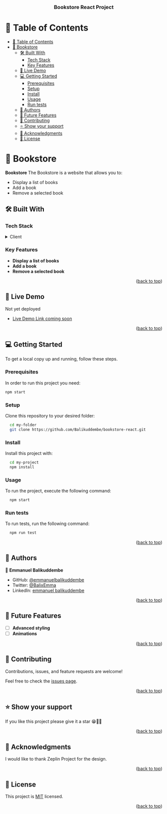<a name="readme-top"></a>

<div align="center">

  <br/>

  <h3><b>Bookstore React Project</b></h3>

</div>

# 📗 Table of Contents

- [📗 Table of Contents](#-table-of-contents)
- [📖 Bookstore ](#-bookstore-)
  - [🛠 Built With ](#-built-with-)
    - [Tech Stack ](#tech-stack-)
    - [Key Features ](#key-features-)
  - [🚀 Live Demo ](#-live-demo-)
  - [💻 Getting Started ](#-getting-started-)
    - [Prerequisites](#prerequisites)
    - [Setup](#setup)
    - [Install](#install)
    - [Usage](#usage)
    - [Run tests](#run-tests)
  - [👥 Authors ](#-authors-)
  - [🔭 Future Features ](#-future-features-)
  - [🤝 Contributing ](#-contributing-)
  - [⭐️ Show your support ](#️-show-your-support-)
  - [🙏 Acknowledgments ](#-acknowledgments-)
  - [📝 License ](#-license-)

# 📖 Bookstore <a name="about-project"></a>

**Bookstore** The Bookstore is a website that allows you to:

* Display a list of books
* Add a book
* Remove a selected book

## 🛠 Built With <a name="built-with"></a>

### Tech Stack <a name="tech-stack"></a>

<details>
  <summary>Client</summary>
  <ul>
    <li><a href="https://reactjs.org/">React.js</a></li>
  </ul>
</details>

### Key Features <a name="key-features"></a>

- **Display a list of books**
- **Add a book**
- **Remove a selected book**

<p align="right">(<a href="#readme-top">back to top</a>)</p>

## 🚀 Live Demo <a name="live-demo"></a>

Not yet deployed

- [Live Demo Link coming soon]()

<p align="right">(<a href="#readme-top">back to top</a>)</p>

## 💻 Getting Started <a name="getting-started"></a>

To get a local copy up and running, follow these steps.

### Prerequisites

In order to run this project you need:

```sh
npm start
```

### Setup

Clone this repository to your desired folder:

```sh
  cd my-folder
  git clone https://github.com/Balikuddembe/bookstore-react.git
```

### Install

Install this project with:

```sh
  cd my-project
  npm install
```

### Usage

To run the project, execute the following command:

```sh
  npm start
```

### Run tests

To run tests, run the following command:

```sh
  npm run test
```

<p align="right">(<a href="#readme-top">back to top</a>)</p>

## 👥 Authors <a name="authors"></a>

👤 **Emmanuel Balikuddembe**

- GitHub: [@emmanuelbalikuddembe](https://github.com/Balikuddembe)
- Twitter: [@BalixEmma](https://twitter.com/BalixEmma)
- LinkedIn: [emmanuel balikuddembe](https://www.linkedin.com/in/emmanuel-balikuddembe-763765b2/)

<p align="right">(<a href="#readme-top">back to top</a>)</p>

## 🔭 Future Features <a name="future-features"></a>

- [ ] **Advanced styling**
- [ ] **Animations**

<p align="right">(<a href="#readme-top">back to top</a>)</p>

## 🤝 Contributing <a name="contributing"></a>

Contributions, issues, and feature requests are welcome!

Feel free to check the [issues page](https://github.com/Balikuddembe/bookstore-react/issues).

<p align="right">(<a href="#readme-top">back to top</a>)</p>

## ⭐️ Show your support <a name="support"></a>

If you like this project please give it a star 😁🌟✨

<p align="right">(<a href="#readme-top">back to top</a>)</p>

## 🙏 Acknowledgments <a name="acknowledgements"></a>

I would like to thank Zeplin Project for the design.

<p align="right">(<a href="#readme-top">back to top</a>)</p>

## 📝 License <a name="license"></a>

This project is [MIT](./LICENSE) licensed.

<p align="right">(<a href="#readme-top">back to top</a>)</p>
